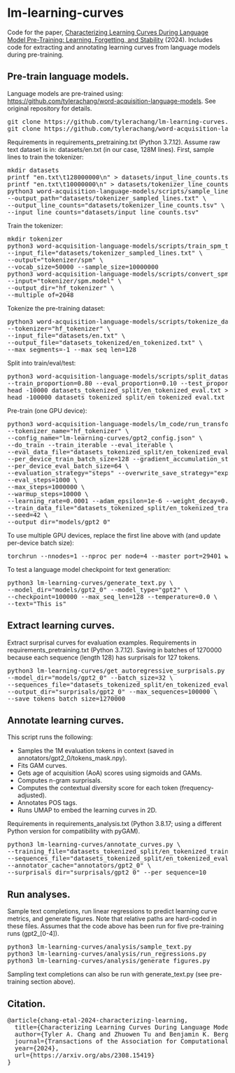 # lm-learning-curves
Code for the paper, [Characterizing Learning Curves During Language Model Pre-Training: Learning, Forgetting, and Stability](https://arxiv.org/abs/2308.15419) (2024).
Includes code for extracting and annotating learning curves from language models during pre-training.

## Pre-train language models.
Language models are pre-trained using: https://github.com/tylerachang/word-acquisition-language-models.
See original repository for details.
<pre>
git clone https://github.com/tylerachang/lm-learning-curves.git
git clone https://github.com/tylerachang/word-acquisition-language-models.git
</pre>
Requirements in requirements_pretraining.txt (Python 3.7.12).
Assume raw text dataset is in: datasets/en.txt (in our case, 128M lines).
First, sample lines to train the tokenizer:
<pre>
mkdir datasets
printf "en.txt\t128000000\n" > datasets/input_line_counts.tsv
printf "en.txt\t10000000\n" > datasets/tokenizer_line_counts.tsv
python3 word-acquisition-language-models/scripts/sample_lines.py --input_dir="datasets" \
--output_path="datasets/tokenizer_sampled_lines.txt" \
--output_line_counts="datasets/tokenizer_line_counts.tsv" \
--input_line_counts="datasets/input_line_counts.tsv"
</pre>
Train the tokenizer:
<pre>
mkdir tokenizer
python3 word-acquisition-language-models/scripts/train_spm_tokenizer.py \
--input_file="datasets/tokenizer_sampled_lines.txt" \
--output="tokenizer/spm" \
--vocab_size=50000 --sample_size=10000000
python3 word-acquisition-language-models/scripts/convert_spm_to_hf_tokenizer.py \
--input="tokenizer/spm.model" \
--output_dir="hf_tokenizer" \
--multiple_of=2048
</pre>
Tokenize the pre-training dataset:
<pre>
python3 word-acquisition-language-models/scripts/tokenize_dataset.py \
--tokenizer="hf_tokenizer" \
--input_file="datasets/en.txt" \
--output_file="datasets_tokenized/en_tokenized.txt" \
--max_segments=-1 --max_seq_len=128
</pre>
Split into train/eval/test:
<pre>
python3 word-acquisition-language-models/scripts/split_datasets.py --dataset_dir="datasets_tokenized" \
--train_proportion=0.80 --eval_proportion=0.10 --test_proportion=0.10
head -10000 datasets_tokenized_split/en_tokenized_eval.txt > datasets_tokenized_split/en_tokenized_eval_10000.txt
head -100000 datasets_tokenized_split/en_tokenized_eval.txt > datasets_tokenized_split/en_tokenized_eval_100000.txt
</pre>
Pre-train (one GPU device):
<pre>
python3 word-acquisition-language-models/lm_code/run_transformer_language_modeling.py \
--tokenizer_name="hf_tokenizer" \
--config_name="lm-learning-curves/gpt2_config.json" \
--do_train --train_iterable --eval_iterable \
--eval_data_file="datasets_tokenized_split/en_tokenized_eval_10000.txt" \
--per_device_train_batch_size=128 --gradient_accumulation_steps=2 \
--per_device_eval_batch_size=64 \
--evaluation_strategy="steps" --overwrite_save_strategy="exponential" \
--eval_steps=1000 \
--max_steps=1000000 \
--warmup_steps=10000 \
--learning_rate=0.0001 --adam_epsilon=1e-6 --weight_decay=0.01 \
--train_data_file="datasets_tokenized_split/en_tokenized_train.txt" \
--seed=42 \
--output_dir="models/gpt2_0"
</pre>
To use multiple GPU devices, replace the first line above with (and update per-device batch size):
<pre>
torchrun --nnodes=1 --nproc_per_node=4 --master_port=29401 word-acquisition-language-models/lm_code/run_transformer_language_modeling.py \
</pre>
To test a language model checkpoint for text generation:
<pre>
python3 lm-learning-curves/generate_text.py \
--model_dir="models/gpt2_0" --model_type="gpt2" \
--checkpoint=100000 --max_seq_len=128 --temperature=0.0 \
--text="This is"
</pre>

## Extract learning curves.
Extract surprisal curves for evaluation examples.
Requirements in requirements_pretraining.txt (Python 3.7.12).
Saving in batches of 1270000 because each sequence (length 128) has surprisals for 127 tokens.
<pre>
python3 lm-learning-curves/get_autoregressive_surprisals.py \
--model_dir="models/gpt2_0" --batch_size=32 \
--sequences_file="datasets_tokenized_split/en_tokenized_eval_100000.txt" \
--output_dir="surprisals/gpt2_0" --max_sequences=100000 \
--save_tokens_batch_size=1270000
</pre>

## Annotate learning curves.
This script runs the following:
* Samples the 1M evaluation tokens in context (saved in annotators/gpt2_0/tokens_mask.npy).
* Fits GAM curves.
* Gets age of acquisition (AoA) scores using sigmoids and GAMs.
* Computes n-gram surprisals.
* Computes the contextual diversity score for each token (frequency-adjusted).
* Annotates POS tags.
* Runs UMAP to embed the learning curves in 2D.

Requirements in requirements_analysis.txt (Python 3.8.17; using a different Python version for compatibility with pyGAM).
<pre>
python3 lm-learning-curves/annotate_curves.py \
--training_file="datasets_tokenized_split/en_tokenized_train.txt" \
--sequences_file="datasets_tokenized_split/en_tokenized_eval_100000.txt" \
--annotator_cache="annotators/gpt2_0" \
--surprisals_dir="surprisals/gpt2_0" --per_sequence=10
</pre>

## Run analyses.
Sample text completions, run linear regressions to predict learning curve metrics, and generate figures.
Note that relative paths are hard-coded in these files.
Assumes that the code above has been run for five pre-training runs (gpt2_[0-4]).
<pre>
python3 lm-learning-curves/analysis/sample_text.py
python3 lm-learning-curves/analysis/run_regressions.py
python3 lm-learning-curves/analysis/generate_figures.py
</pre>
Sampling text completions can also be run with generate_text.py (see pre-training section above).

## Citation.
<pre>
@article{chang-etal-2024-characterizing-learning,
  title={Characterizing Learning Curves During Language Model Pre-Training: Learning, Forgetting, and Stability},
  author={Tyler A. Chang and Zhuowen Tu and Benjamin K. Bergen},
  journal={Transactions of the Association for Computational Linguistics},
  year={2024},
  url={https://arxiv.org/abs/2308.15419}
}
</pre>
